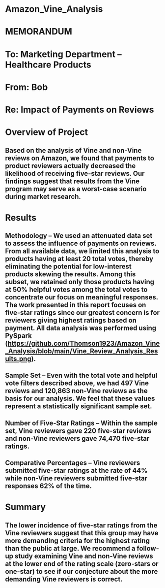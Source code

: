 # Amazon_Vine_Analysis
#
# MEMORANDUM

# To: Marketing Department – Healthcare Products
# From: Bob
# Re: Impact of Payments on Reviews

# Overview of Project
## Based on the analysis of Vine and non-Vine reviews on Amazon, we found that payments to product reviewers actually decreased the likelihood of receiving five-star reviews. Our findings suggest that results from the Vine program may serve as a worst-case scenario during market research.
#
# Results
## Methodology – We used an attenuated data set to assess the influence of payments on reviews. From all available data, we limited this analysis to products having at least 20 total votes, thereby eliminating the potential for low-interest products skewing the results. Among this subset, we retained only those products having at 50% helpful votes among the total votes to concentrate our focus on meaningful responses. The work presented in this report focuses on five-star ratings since our greatest concern is for reviewers giving highest ratings based on payment. All data analysis was performed using PySpark (https://github.com/Thomson1923/Amazon_Vine_Analysis/blob/main/Vine_Review_Analysis_Results.png).
##
## Sample Set – Even with the total vote and helpful vote filters described above, we had 497 Vine reviews and 120,863 non-Vine reviews as the basis for our analysis. We feel that these values represent a statistically significant sample set.
##
## Number of Five-Star Ratings – Within the sample set, Vine reviewers gave 220 five-star reviews and non-Vine reviewers gave 74,470 five-star ratings.
##
## Comparative Percentages – Vine reviewers submitted five-star ratings at the rate of 44% while non-Vine reviewers submitted five-star responses 62% of the time.
#
# Summary
## The lower incidence of five-star ratings from the Vine reviewers suggest that this group may have more demanding criteria for the highest rating than the public at large. We recommend a follow-up study examining Vine and non-Vine reviews at the lower end of the rating scale (zero-stars or one-star) to see if our conjecture about the more demanding Vine reviewers is correct.

